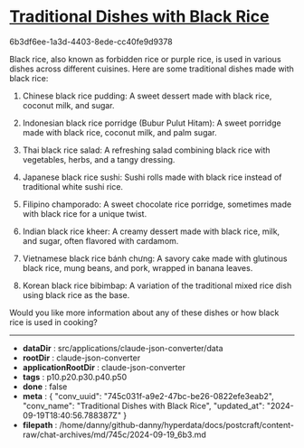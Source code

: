 # [Traditional Dishes with Black Rice](https://claude.ai/chat/745c031f-a9e2-47bc-be26-0822efe3eab2)

6b3df6ee-1a3d-4403-8ede-cc40fe9d9378

 Black rice, also known as forbidden rice or purple rice, is used in various dishes across different cuisines. Here are some traditional dishes made with black rice:

1. Chinese black rice pudding: A sweet dessert made with black rice, coconut milk, and sugar.

2. Indonesian black rice porridge (Bubur Pulut Hitam): A sweet porridge made with black rice, coconut milk, and palm sugar.

3. Thai black rice salad: A refreshing salad combining black rice with vegetables, herbs, and a tangy dressing.

4. Japanese black rice sushi: Sushi rolls made with black rice instead of traditional white sushi rice.

5. Filipino champorado: A sweet chocolate rice porridge, sometimes made with black rice for a unique twist.

6. Indian black rice kheer: A creamy dessert made with black rice, milk, and sugar, often flavored with cardamom.

7. Vietnamese black rice bánh chưng: A savory cake made with glutinous black rice, mung beans, and pork, wrapped in banana leaves.

8. Korean black rice bibimbap: A variation of the traditional mixed rice dish using black rice as the base.

Would you like more information about any of these dishes or how black rice is used in cooking?

---

* **dataDir** : src/applications/claude-json-converter/data
* **rootDir** : claude-json-converter
* **applicationRootDir** : claude-json-converter
* **tags** : p10.p20.p30.p40.p50
* **done** : false
* **meta** : {
  "conv_uuid": "745c031f-a9e2-47bc-be26-0822efe3eab2",
  "conv_name": "Traditional Dishes with Black Rice",
  "updated_at": "2024-09-19T18:40:56.788387Z"
}
* **filepath** : /home/danny/github-danny/hyperdata/docs/postcraft/content-raw/chat-archives/md/745c/2024-09-19_6b3.md